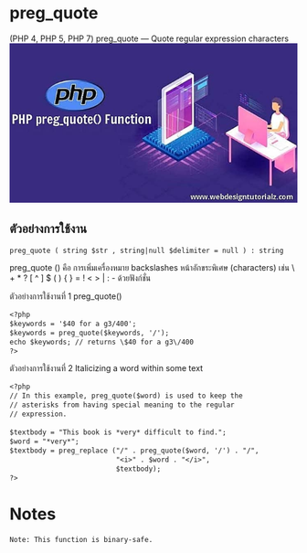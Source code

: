 # preg_quote
(PHP 4, PHP 5, PHP 7)
preg_quote — Quote regular expression characters
![](/img/Webp.png)

## ตัวอย่างการใช้งาน
```
preg_quote ( string $str , string|null $delimiter = null ) : string
```

preg_quote () คือ การเพิ่มเครื่องหมาย backslashes หน้าอักขระพิเศษ (characters) เช่น \ + * ? [ ^ ] $ ( ) { } = ! < > | : - ด้วยฟังก์ชั่น

ตัวอย่างการใช้งานที่ 1 preg_quote()
```
<?php
$keywords = '$40 for a g3/400';
$keywords = preg_quote($keywords, '/');
echo $keywords; // returns \$40 for a g3\/400
?>
```

ตัวอย่างการใช้งานที่ 2 Italicizing a word within some text
```
<?php
// In this example, preg_quote($word) is used to keep the
// asterisks from having special meaning to the regular
// expression.

$textbody = "This book is *very* difficult to find.";
$word = "*very*";
$textbody = preg_replace ("/" . preg_quote($word, '/') . "/",
                          "<i>" . $word . "</i>",
                          $textbody);
?>
```

# Notes
```
Note: This function is binary-safe.
```

